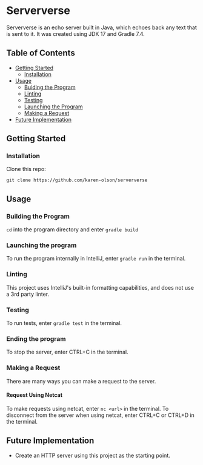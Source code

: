 # Serververse

Serververse is an echo server built in Java, which echoes back any text that is sent to it. It was created using JDK 17
and
Gradle 7.4.

## Table of Contents

- [Getting Started](#getting-started)
    - [Installation](#installation)
- [Usage](#usage)
    - [Buiding the Program](#building-the-program)
    - [Linting](#linting)
    - [Testing](#testing)
    - [Launching the Program](#launching-the-program)
    - [Making a Request](#making-a-request)
- [Future Implementation](#future-implementation)

## Getting Started

### Installation

Clone this repo:

```
git clone https://github.com/karen-olson/serververse
```

## Usage

### Building the Program

```cd``` into the program directory and enter ```gradle build```

### Launching the program

To run the program internally in IntelliJ, enter ```gradle run``` in the terminal.

### Linting

This project uses IntelliJ's built-in formatting capabilities, and does not use a 3rd party linter.

### Testing

To run tests, enter ```gradle test``` in the terminal.

### Ending the program

To stop the server, enter CTRL+C in the terminal.

### Making a Request

There are many ways you can make a request to the server.

#### Request Using Netcat

To make requests using netcat, enter ``nc <url>`` in the terminal.
To disconnect from the server when using netcat, enter CTRL+C or CTRL+D in the terminal.

## Future Implementation

- Create an HTTP server using this project as the starting point.
